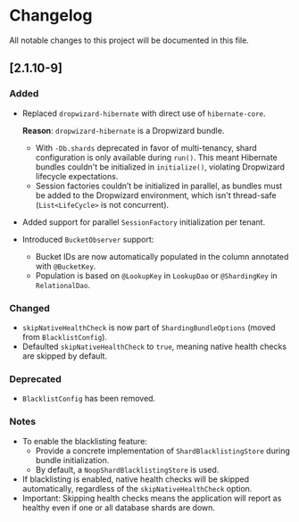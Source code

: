 # Changelog

All notable changes to this project will be documented in this file.

## [2.1.10-9]

### Added
- Replaced `dropwizard-hibernate` with direct use of `hibernate-core`.

  **Reason**: `dropwizard-hibernate` is a Dropwizard bundle.
  - With `-Db.shards` deprecated in favor of multi-tenancy, shard configuration is only available during `run()`. This meant Hibernate bundles couldn't be initialized in `initialize()`, violating Dropwizard lifecycle expectations. 
  - Session factories couldn’t be initialized in parallel, as bundles must be added to the Dropwizard environment, which isn't thread-safe (`List<LifeCycle>` is not concurrent).
  
- Added support for parallel `SessionFactory` initialization per tenant.
- Introduced `BucketObserver` support:
  - Bucket IDs are now automatically populated in the column annotated with `@BucketKey`.
  - Population is based on `@LookupKey` in `LookupDao` or `@ShardingKey` in `RelationalDao`.

### Changed
- `skipNativeHealthCheck` is now part of `ShardingBundleOptions` (moved from `BlacklistConfig`).
- Defaulted `skipNativeHealthCheck` to `true`, meaning native health checks are skipped by default.

### Deprecated
- `BlacklistConfig` has been removed.

### Notes
- To enable the blacklisting feature:
  - Provide a concrete implementation of `ShardBlacklistingStore` during bundle initialization.
  - By default, a `NoopShardBlacklistingStore` is used.
- If blacklisting is enabled, native health checks will be skipped automatically, regardless of the `skipNativeHealthCheck` option.
- Important: Skipping health checks means the application will report as healthy even if one or all database shards are down.